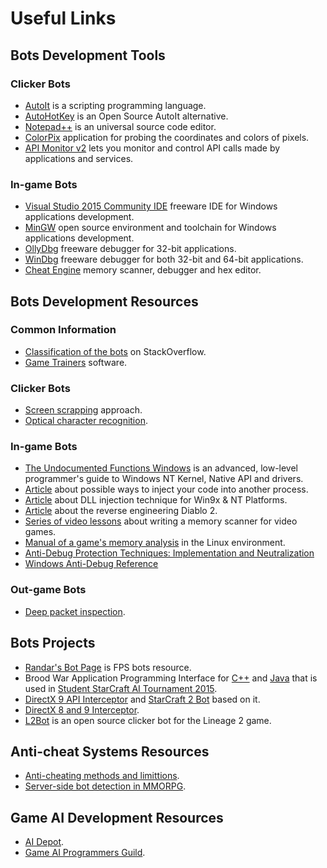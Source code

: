 # Useful Links

## Bots Development Tools

### Clicker Bots

* [AutoIt](https://www.autoitscript.com/site/autoit) is a scripting programming language.
* [AutoHotKey](http://ahkscript.org) is an Open Source AutoIt alternative.
* [Notepad++](https://notepad-plus-plus.org) is an universal source code editor.
* [ColorPix](https://www.colorschemer.com/colorpix_info.php) application for probing the coordinates and colors of pixels.
* [API Monitor v2](http://www.rohitab.com/apimonitor) lets you monitor and control API calls made by applications and services.

### In-game Bots

* [Visual Studio 2015 Community IDE](https://www.visualstudio.com/en-us/products/visual-studio-express-vs.aspx#) freeware IDE for Windows applications development.
* [MinGW](http://nuwen.net/mingw.html) open source environment and toolchain for Windows applications development.
* [OllyDbg](http://www.ollydbg.de) freeware debugger for 32-bit applications.
* [WinDbg](https://msdn.microsoft.com/en-us/windows/hardware/hh852365) freeware debugger for both 32-bit and 64-bit applications.
* [Cheat Engine](https://en.wikipedia.org/wiki/Cheat_Engine) memory scanner, debugger and hex editor.

## Bots Development Resources

### Common Information

* [Classification of the bots](http://stackoverflow.com/questions/2741040/video-game-bots) on StackOverflow.
* [Game Trainers](https://en.wikipedia.org/wiki/Trainer_%28games%29) software.

### Clicker Bots

* [Screen scrapping](https://en.wikipedia.org/wiki/Data_scraping#Screen_scraping) approach.
* [Optical character recognition](https://en.wikipedia.org/wiki/Optical_character_recognition).

### In-game Bots

* [The Undocumented Functions Windows](http://undocumented.ntinternals.net) is an advanced, low-level programmer's guide to Windows NT Kernel, Native API and drivers.
* [Article](http://www.codeproject.com/Articles/4610/Three-Ways-to-Inject-Your-Code-into-Another-Proces) about possible ways to inject your code into another process.
* [Article](http://www.codeproject.com/Articles/9229/RemoteLib-DLL-Injection-for-Win-x-NT-Platforms) about DLL injection technique for Win9x & NT Platforms.
* [Article](http://extreme-gamerz.org/diablo2/viewdiablo2/hackingdiablo2) about the reverse engineering Diablo 2.
* [Series of video lessons](https://www.youtube.com/watch?v=YRPMdb1YMS8&feature=share&list=UUnxW29RC80oLvwTMGNI0dAg) about writing a memory scanner for video games.
* [Manual of a game's memory analysis](http://hick.org/code/skape/papers/closed-source-reveng.pdf) in the Linux environment.
* [Anti-Debug Protection Techniques: Implementation and Neutralization](http://www.codeproject.com/Articles/1090943/Anti-Debug-Protection-Techniques-Implementation-an)
* [Windows Anti-Debug Reference](http://www.symantec.com/connect/articles/windows-anti-debug-reference)

### Out-game Bots

* [Deep packet inspection](https://en.wikipedia.org/wiki/Deep_packet_inspection).

## Bots Projects

* [Randar's Bot Page](http://www.randars.com/bots) is FPS bots resource.
* Brood War Application Programming Interface for [C++](http://bwapi.github.io/) and [Java](http://bwmirror.jurenka.sk/) that is used in [Student StarCraft AI Tournament 2015](http://sscaitournament.com).
* [DirectX 9 API Interceptor](https://graphics.stanford.edu/~mdfisher/D3D9Interceptor.html) and [StarCraft 2 Bot](https://graphics.stanford.edu/~mdfisher/GameAIs.html) based on it.
* [DirectX 8 and 9 Interceptor](http://www.codeguru.com/cpp/g-m/directx/directx8/article.php/c11453/Intercept-Calls-to-DirectX-with-a-Proxy-DLL.htm).
* [L2Bot](https://github.com/ellysh/l2bot) is an open source clicker bot for the Lineage 2 game.

## Anti-cheat Systems Resources

* [Anti-cheating methods and limittions](https://en.wikipedia.org/wiki/Cheating_in_online_games#Anti-cheating_methods_and_limitations).
* [Server-side bot detection in MMORPG](https://iseclab.org/papers/botdetection-article.pdf).

## Game AI Development Resources

* [AI Depot](http://ai-depot.com/).
* [Game AI Programmers Guild](http://www.gameai.com/).